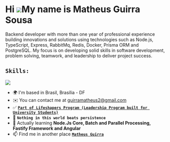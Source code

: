 Hi ![](https://user-images.githubusercontent.com/18350557/176309783-0785949b-9127-417c-8b55-ab5a4333674e.gif)My name is Matheus Guirra Sousa
============================================================================================================================================

Backend developer with more than one year of professional experience building innovations and solutions using technologies such as Node.js, TypeScript, Express, RabbitMq, Redis, Docker, Prisma ORM and PostgreSQL. My focus is on developing solid skills in software development, problem solving, teamwork, and leadership to deliver project success.

## **`Skills:`**
<p align="start">
    <img src="https://www.aikonbox.com.br/icons?i=javascript,typescript,nodejs,rabbitmq,expressjs,fastify,angular,docker,prisma&t=40" />
</p>

- 🌍  I'm based in Brasil, Brasília - DF
- ✉️  You can contact me at [guirramatheus2@gmail.com](mailto:guirramatheus2@gmail.com)
- ✅ <a href="https://www.instagram.com/lifeshapersbrasil/">**`Part of Lifeshapers Program (Leadership Program built for University Students)`**</a> 
- 👀 **`Nothing in this world beats persistence`**
- 🌱 Actually learning **Node.Js Core, Batch and Parallel Processing, Fastify Framework and Angular**
- 📫 Find me in another place <a href="https://www.linkedin.com/in/matheus-guirra-9192a3224/">**`Matheus Guirra`**</a>



<!---
guirra-byte/guirra-byte is a ✨ special ✨ repository because its `README.md` (this file) appears on your GitHub profile.
You can click the Preview link to take a look at your changes.

div
--->
